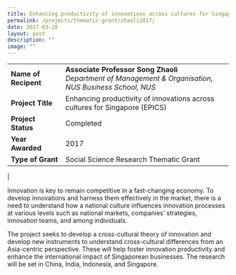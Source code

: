 ```yaml
---
title: Enhancing productivity of innovations across cultures for Singapore (EPICS)
permalink: /projects/thematic-grant/zhaoli2017/
date: 2017-03-28
layout: post
description: ""
image: ""
---
```

|  |  |
|---|---|
| **Name of Recipent** | **Associate Professor Song Zhaoli**<br>_Department of Management &amp; Organisation, NUS Business School, NUS_ |
| **Project Title** | Enhancing productivity of innovations across cultures for Singapore (EPICS) |
| **Project Status** | Completed |
| **Year Awarded** | 2017 |
| **Type of Grant** | Social Science Research Thematic Grant |
|

Innovation is key to remain competitive in a fast-changing economy. To develop innovations and harness them effectively in the market, there is a need to understand how a national culture influences innovation processes at various levels such as national markets, companies’ strategies, innovation teams, and among individuals.&nbsp;

The project seeks to develop a cross-cultural theory of innovation and develop new instruments to understand cross-cultural differences from an Asia-centric perspective. These will help foster innovation productivity and enhance the international impact of Singaporean businesses. The research will be set in China, India, Indonesia, and Singapore.